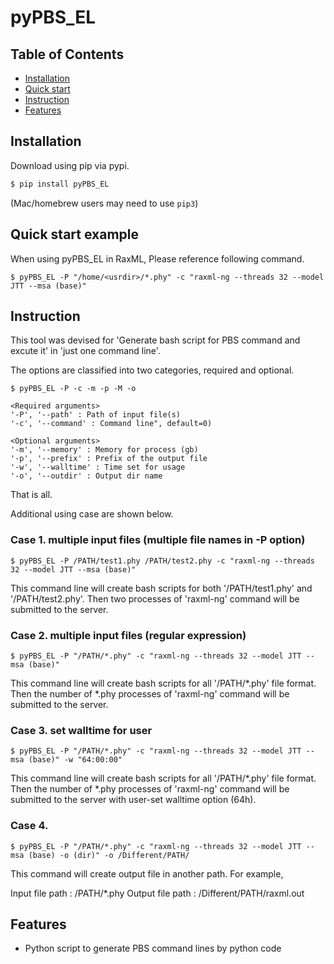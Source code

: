 # pyPBS_EL

## Table of Contents
  * [Installation](#installation)
  * [Quick start](#quick-start)
  * [Instruction](#instruction)
  * [Features](#features)
  
## Installation

Download using pip via pypi.

```bash
$ pip install pyPBS_EL
```
(Mac/homebrew users may need to use ``pip3``)

## Quick start example

When using pyPBS_EL in RaxML, Please reference following command.

```
$ pyPBS_EL -P "/home/<usrdir>/*.phy" -c "raxml-ng --threads 32 --model JTT --msa (base)"
```

## Instruction

This tool was devised for 'Generate bash script for PBS command and excute it' in 'just one command line'.

The options are classified into two categories, required and optional.

```
$ pyPBS_EL -P -c -m -p -M -o

<Required arguments>
'-P', '--path' : Path of input file(s)
'-c', '--command' : Command line", default=0)

<Optional arguments>
'-m', '--memory' : Memory for process (gb)
'-p', '--prefix' : Prefix of the output file
'-w', '--walltime' : Time set for usage
'-o', '--outdir' : Output dir name
```

That is all.

Additional using case are shown below.


### Case 1. multiple input files (multiple file names in -P option)
```
$ pyPBS_EL -P /PATH/test1.phy /PATH/test2.phy -c "raxml-ng --threads 32 --model JTT --msa (base)"
```
This command line will create bash scripts for both '/PATH/test1.phy' and '/PATH/test2.phy'. Then two processes of 'raxml-ng' command will be submitted to the server.


### Case 2. multiple input files (regular expression)
```
$ pyPBS_EL -P "/PATH/*.phy" -c "raxml-ng --threads 32 --model JTT --msa (base)"
```
This command line will create bash scripts for all '/PATH/\*.phy' file format. Then the number of \*.phy processes of 'raxml-ng' command will be submitted to the server.

### Case 3. set walltime for user
```
$ pyPBS_EL -P "/PATH/*.phy" -c "raxml-ng --threads 32 --model JTT --msa (base)" -w "64:00:00"
```
This command line will create bash scripts for all '/PATH/\*.phy' file format. Then the number of \*.phy processes of 'raxml-ng' command will be submitted to the server with user-set walltime option (64h).

### Case 4. 
```
$ pyPBS_EL -P "/PATH/*.phy" -c "raxml-ng --threads 32 --model JTT --msa (base) -o (dir)" -o /Different/PATH/
```
This command will create output file in another path. For example,

Input file path : /PATH/\*.phy
Output file path : /Different/PATH/raxml.out


## Features
  * Python script to generate PBS command lines by python code
